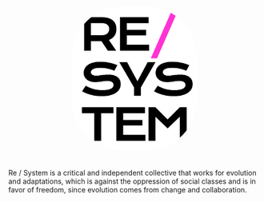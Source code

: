 <p align="center">
<img style="border-radius: 100px; margin: 20px;" src="https://github.com/resystem/.github/blob/master/assets/brand/vertical-logo.png" width="250" alt="Re/System">
</p>

<p>
Re / System is a critical and independent collective that works for evolution and adaptations, which is against the oppression of social classes and is in favor of freedom, since evolution comes from change and collaboration.
</p>
